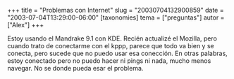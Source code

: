 +++
title = "Problemas con Internet"
slug = "20030704132900859"
date = "2003-07-04T13:29:00-06:00"
[taxonomies]
tema = ["preguntas"]
autor = ["Alex"]
+++

Estoy usando el Mandrake 9.1 con KDE. Recién actualizé el Mozilla, pero
cuando trato de conectarme con el kppp, parece que todo va bien y se
conecta, pero sucede que no puedo usar esa conección. En otras palabras,
estoy conectado pero no puedo hacer ni pings ni nada, mucho menos
navegar. No se donde pueda esar el problema.

